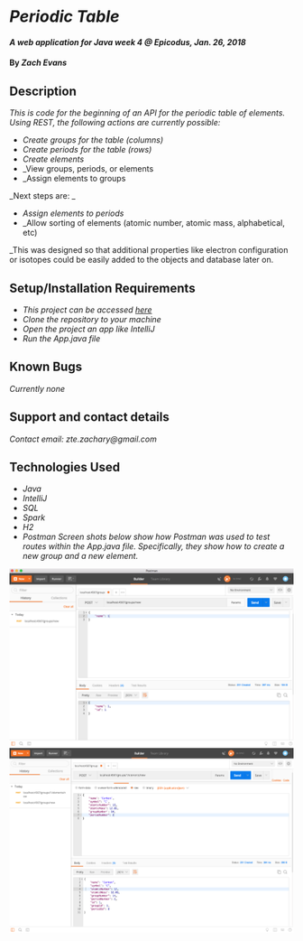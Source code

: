 # _Periodic Table_

#### _A web application for Java week 4 @ Epicodus, Jan. 26, 2018_

#### By _**Zach Evans**_

## Description

_This is code for the beginning of an API for the periodic table of elements. Using REST, the following actions are currently possible:_

* _Create groups for the table (columns)_
* _Create periods for the table (rows)_
* _Create elements_
* _View groups, periods, or elements
* _Assign elements to groups

_Next steps are: _

* _Assign elements to periods_
* _Allow sorting of elements (atomic number, atomic mass, alphabetical, etc)

_This was designed so that additional properties like electron configuration or isotopes could be easily added to the objects and database later on.


## Setup/Installation Requirements

* _This project can be accessed [here](https://github.com/ZEvans1/periodic-table-api.git)_
* _Clone the repository to your machine_
* _Open the project an app like IntelliJ_
* _Run the App.java file_

## Known Bugs

_Currently none_

## Support and contact details

_Contact email: zte.zachary@gmail.com_

## Technologies Used

* _Java_
* _IntelliJ_
* _SQL_
* _Spark_
* _H2_
* _Postman_
_Screen shots below show how Postman was used to test routes within the App.java file. Specifically, they show how to create a new group and a new element._

![Screenshot of Postman](PostmanNewGroup.png)
![Screenshot of Postman](PostmanNewElement.png)